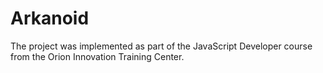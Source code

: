 # Arkanoid
The project was implemented as part of the JavaScript Developer course from the Orion Innovation Training Center.
